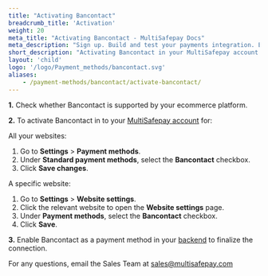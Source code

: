 ```yaml
---
title: "Activating Bancontact"
breadcrumb_title: 'Activation'
weight: 20
meta_title: "Activating Bancontact - MultiSafepay Docs"
meta_description: "Sign up. Build and test your payments integration. Explore our products and services. Use our API Reference, SDKs, and wrappers. Get support."
short_description: "Activating Bancontact in your MultiSafepay account and backend"
layout: 'child'
logo: '/logo/Payment_methods/bancontact.svg'
aliases: 
    - /payment-methods/bancontact/activate-bancontact/
---
```


**1.** Check whether Bancontact is supported by your ecommerce platform.

**2.** To activate Bancontact in to your [MultiSafepay account](https://merchant.multisafepay.com) for:

All your websites:

1. Go to **Settings** > **Payment methods**.
2. Under **Standard payment methods**, select the **Bancontact** checkbox.
3. Click **Save changes**.

A specific website:

1. Go to **Settings** > **Website settings**.
2. Click the relevant website to open the **Website settings** page.
3. Under **Payment methods**, select the **Bancontact** checkbox.
4. Click **Save**.

**3.** Enable Bancontact as a payment method in your [backend](/getting-started/glossary/#backend) to finalize the connection.

For any questions, email the Sales Team at <sales@multisafepay.com>
